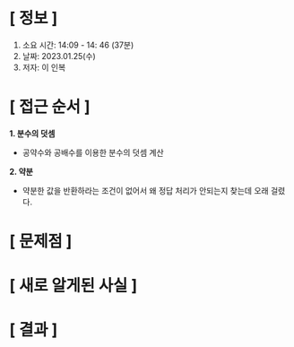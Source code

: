 # **[ 정보 ]**
1. 소요 시간: 14:09 - 14: 46 (37분)
2. 날짜: 2023.01.25(수)
3. 저자: 이 인복

# **[ 접근 순서 ]**
**1. 분수의 덧셈**
- 공약수와 공배수를 이용한 분수의 덧셈 계산

**2. 약분**
- 약분한 값을 반환하라는 조건이 없어서 왜 정답 처리가 안되는지 찾는데 오래 걸렸다.

# **[ 문제점 ]**

# **[ 새로 알게된 사실 ]**

# **[ 결과 ]**


         
